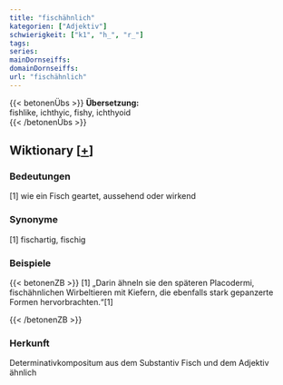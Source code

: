 ```yaml
---
title: "fischähnlich"
kategorien: ["Adjektiv"]
schwierigkeit: ["k1", "h_", "r_"]
tags:
series:
mainDornseiffs:
domainDornseiffs:
url: "fischähnlich"
---
```


{{< betonenÜbs >}}
**Übersetzung:**  
fishlike, ichthyic, fishy, ichthyoid  
{{< /betonenÜbs >}}

## Wiktionary [[+](https://de.wiktionary.org/wiki/fischähnlich)]

### Bedeutungen
[1] wie ein Fisch geartet, aussehend oder wirkend  

### Synonyme
[1] fischartig, fischig  

### Beispiele
{{< betonenZB >}}
[1] „Darin ähneln sie den späteren Placodermi, fischähnlichen Wirbeltieren mit Kiefern, die ebenfalls stark gepanzerte Formen hervorbrachten.“[1]  

{{< /betonenZB >}}
### Herkunft
Determinativkompositum aus dem Substantiv Fisch und dem Adjektiv ähnlich  


